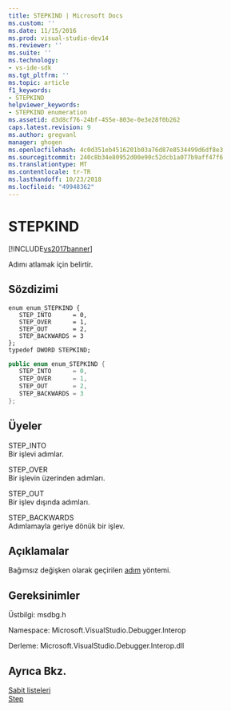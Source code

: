 ```yaml
---
title: STEPKIND | Microsoft Docs
ms.custom: ''
ms.date: 11/15/2016
ms.prod: visual-studio-dev14
ms.reviewer: ''
ms.suite: ''
ms.technology:
- vs-ide-sdk
ms.tgt_pltfrm: ''
ms.topic: article
f1_keywords:
- STEPKIND
helpviewer_keywords:
- STEPKIND enumeration
ms.assetid: d3d8cf76-24bf-455e-803e-0e3e28f0b262
caps.latest.revision: 9
ms.author: gregvanl
manager: ghogen
ms.openlocfilehash: 4c0d351eb4516201b03a76d87e8534499d6df8e3
ms.sourcegitcommit: 240c8b34e80952d00e90c52dcb1a077b9aff47f6
ms.translationtype: MT
ms.contentlocale: tr-TR
ms.lasthandoff: 10/23/2018
ms.locfileid: "49948362"
---
```

# <a name="stepkind"></a>STEPKIND
[!INCLUDE[vs2017banner](../../../includes/vs2017banner.md)]

Adımı atlamak için belirtir.  
  
## <a name="syntax"></a>Sözdizimi  
  
```cpp#  
enum enum_STEPKIND {   
   STEP_INTO      = 0,  
   STEP_OVER      = 1,  
   STEP_OUT       = 2,  
   STEP_BACKWARDS = 3  
};  
typedef DWORD STEPKIND;  
```  
  
```csharp  
public enum enum_STEPKIND {   
   STEP_INTO      = 0,  
   STEP_OVER      = 1,  
   STEP_OUT       = 2,  
   STEP_BACKWARDS = 3  
};  
```  
  
## <a name="members"></a>Üyeler  
 STEP_INTO  
 Bir işlevi adımlar.  
  
 STEP_OVER  
 Bir işlevin üzerinden adımları.  
  
 STEP_OUT  
 Bir işlev dışında adımları.  
  
 STEP_BACKWARDS  
 Adımlamayla geriye dönük bir işlev.  
  
## <a name="remarks"></a>Açıklamalar  
 Bağımsız değişken olarak geçirilen [adım](../../../extensibility/debugger/reference/idebugprocess3-step.md) yöntemi.  
  
## <a name="requirements"></a>Gereksinimler  
 Üstbilgi: msdbg.h  
  
 Namespace: Microsoft.VisualStudio.Debugger.Interop  
  
 Derleme: Microsoft.VisualStudio.Debugger.Interop.dll  
  
## <a name="see-also"></a>Ayrıca Bkz.  
 [Sabit listeleri](../../../extensibility/debugger/reference/enumerations-visual-studio-debugging.md)   
 [Step](../../../extensibility/debugger/reference/idebugprocess3-step.md)


